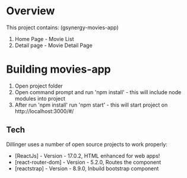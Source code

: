 # Overview

This project contains: (gsynergy-movies-app)
1. Home Page - Movie List
2. Detail page - Movie Detail Page

# Building movies-app

1. Open project folder
2. Open command prompt and run 'npm install' - this will include node modules into project
3. After run 'npm install' run 'npm start' - this will start project on http://localhost:3000/#/

## Tech

Dillinger uses a number of open source projects to work properly:

- [ReactJs] - Version - 17.0.2, HTML enhanced for web apps!
- [react-router-dom] - Version - 5.2.0, Routes the component
- [reactstrap] - Version - 8.9.0, Inbuild bootstrap component 



